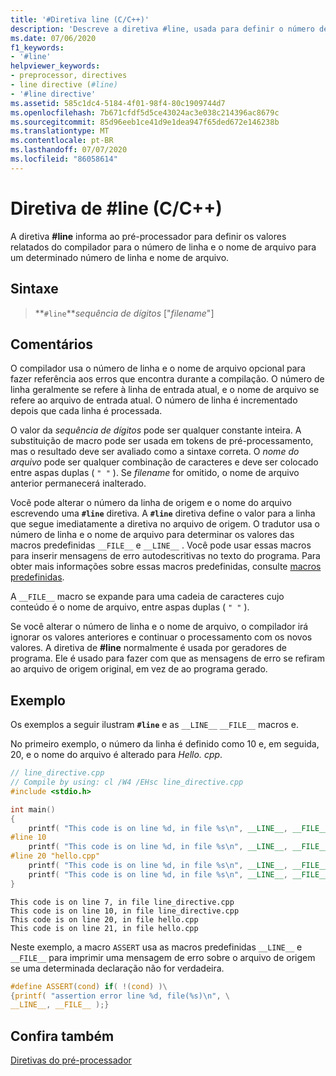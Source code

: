 ```yaml
---
title: '#Diretiva line (C/C++)'
description: 'Descreve a diretiva #line, usada para definir o número de linha e o nome do arquivo relatado por macros de pré-processador.'
ms.date: 07/06/2020
f1_keywords:
- '#line'
helpviewer_keywords:
- preprocessor, directives
- line directive (#line)
- '#line directive'
ms.assetid: 585c1dc4-5184-4f01-98f4-80c1909744d7
ms.openlocfilehash: 7b671cfdf5d5ce43024ac3e038c214396ac8679c
ms.sourcegitcommit: 85d96eeb1ce41d9e1dea947f65ded672e146238b
ms.translationtype: MT
ms.contentlocale: pt-BR
ms.lasthandoff: 07/07/2020
ms.locfileid: "86058614"
---
```

# <a name="line-directive-cc"></a>Diretiva de #line (C/C++)

A diretiva **#line** informa ao pré-processador para definir os valores relatados do compilador para o número de linha e o nome de arquivo para um determinado número de linha e nome de arquivo.

## <a name="syntax"></a>Sintaxe

> **`#line`***sequência de dígitos* ["*filename*"]

## <a name="remarks"></a>Comentários

O compilador usa o número de linha e o nome de arquivo opcional para fazer referência aos erros que encontra durante a compilação. O número de linha geralmente se refere à linha de entrada atual, e o nome de arquivo se refere ao arquivo de entrada atual. O número de linha é incrementado depois que cada linha é processada.

O valor da *sequência de dígitos* pode ser qualquer constante inteira. A substituição de macro pode ser usada em tokens de pré-processamento, mas o resultado deve ser avaliado como a sintaxe correta. O *nome do arquivo* pode ser qualquer combinação de caracteres e deve ser colocado entre aspas duplas ( `" "` ). Se *filename* for omitido, o nome de arquivo anterior permanecerá inalterado.

Você pode alterar o número da linha de origem e o nome do arquivo escrevendo uma **`#line`** diretiva. A **`#line`** diretiva define o valor para a linha que segue imediatamente a diretiva no arquivo de origem. O tradutor usa o número de linha e o nome de arquivo para determinar os valores das macros predefinidas `__FILE__` e `__LINE__` . Você pode usar essas macros para inserir mensagens de erro autodescritivas no texto do programa. Para obter mais informações sobre essas macros predefinidas, consulte [macros predefinidas](../preprocessor/predefined-macros.md).

A `__FILE__` macro se expande para uma cadeia de caracteres cujo conteúdo é o nome de arquivo, entre aspas duplas ( `" "` ).

Se você alterar o número de linha e o nome de arquivo, o compilador irá ignorar os valores anteriores e continuar o processamento com os novos valores. A diretiva de **#line** normalmente é usada por geradores de programa. Ele é usado para fazer com que as mensagens de erro se refiram ao arquivo de origem original, em vez de ao programa gerado.

## <a name="example"></a>Exemplo

Os exemplos a seguir ilustram **`#line`** e as `__LINE__` `__FILE__` macros e.

No primeiro exemplo, o número da linha é definido como 10 e, em seguida, 20, e o nome do arquivo é alterado para *Hello. cpp*.

```cpp
// line_directive.cpp
// Compile by using: cl /W4 /EHsc line_directive.cpp
#include <stdio.h>

int main()
{
    printf( "This code is on line %d, in file %s\n", __LINE__, __FILE__ );
#line 10
    printf( "This code is on line %d, in file %s\n", __LINE__, __FILE__ );
#line 20 "hello.cpp"
    printf( "This code is on line %d, in file %s\n", __LINE__, __FILE__ );
    printf( "This code is on line %d, in file %s\n", __LINE__, __FILE__ );
}
```

```Output
This code is on line 7, in file line_directive.cpp
This code is on line 10, in file line_directive.cpp
This code is on line 20, in file hello.cpp
This code is on line 21, in file hello.cpp
```

Neste exemplo, a macro `ASSERT` usa as macros predefinidas `__LINE__` e `__FILE__` para imprimir uma mensagem de erro sobre o arquivo de origem se uma determinada declaração não for verdadeira.

```C
#define ASSERT(cond) if( !(cond) )\
{printf( "assertion error line %d, file(%s)\n", \
__LINE__, __FILE__ );}
```

## <a name="see-also"></a>Confira também

[Diretivas do pré-processador](../preprocessor/preprocessor-directives.md)
